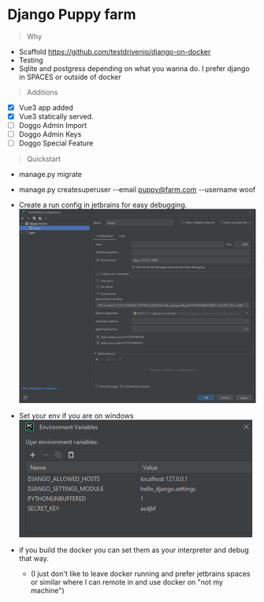 # Django Puppy farm

> Why

* Scaffold https://github.com/testdrivenio/django-on-docker
* Testing
* Sqlite and postgress depending on what you wanna do. I prefer django in SPACES or outside of docker

> Additions

- [x]  Vue3 app added
- [x] Vue3 statically served.
- [ ] Doggo Admin Import
- [ ] Doggo Admin Keys
- [ ] Doggo Special Feature

> Quickstart

* manage.py migrate
* manage.py createsuperuser --email puppy@farm.com --username woof

* Create a run config in jetbrains for easy debugging. ![Jetbrains.png](Jetbrains.png)
* Set your env if you are on windows ![Jetbrains2.png](Jetbrains2.png)
* if you build the docker you can set them as your interpreter and debug that way. 
  * (I just don't like to leave docker
    running and prefer jetbrains spaces or similar where I can remote in and use docker on "not my machine")
 
 